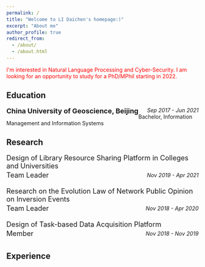 ```yaml
---
permalink: /
title: "Welcome to LI Daichen's homepage:)"
excerpt: "About me"
author_profile: true
redirect_from: 
  - /about/
  - /about.html
---
```


 <font color=Red>I'm interested in Natural Language Processing and Cyber-Security. I am looking for an opportunity to study for a PhD/MPhil starting in 2022.</font>
<br>

Education
------
<div style="float:left;"><font size=4><b>China University of Geoscience, Beijing</b></font></div><div style="float:right;"><i>Sep 2017 - Jun 2021</i></div>
<br>
Bachelor, Information Management and Information Systems 

Research
------
<p align="left"><font size=4>Design of Library Resource Sharing Platform in Colleges and Universities</font></p>
<div style="float:left;margin-top:0px;margin-bottom：10px;line-height:0px;"><font size=4>Team Leader</font></div><div style="float:right;margin-top:0px;margin-bottom：10px;line-height:0px;"><i>Nov 2019 - Apr 2021</i></div>
<br>
<p align="left"><font size=4>Research on the Evolution Law of Network Public Opinion on Inversion Events</font></p>
<div style="float:left;margin-top:0px;line-height:0px;"><font size=4>Team Leader</font></div><div style="float:right;margin-top:0px;line-height:0px;"><i>Nov 2018 - Apr 2020</i></div>
<br>
<p align="left"><font size=4> Design of Task-based Data Acquisition Platform</font></p>
<div style="float:left;margin-top:0px;line-height:0px;"><font size=4>Member</font></div><div style="float:right;margin-top:0px;line-height:0px;"><i>Nov 2018 - Nov 2019</i></div>
<br>

Experience
------
<style type="text/css">
  .mycss{
  display:flex;
  align-items:center;
  justify-content:flex-start;}
  <style>
    <div class="mycss">
      <img src="https://github.com/lidaichen1999/lidaichen1999.github.io/blob/master/images/ruc.png?raw=true" width="30px"/>
<p align="left"><font size=4>Institute of China’s Economic Reform & Development, Renmin University of China</font></p>
    </div>
<div style="float:left;margin-top:0px;margin-bottom：10px;line-height:0px;"><font size=4>Research Associate</font></div><div style="float:right;margin-top:0px;margin-bottom：10px;line-height:0px;"><i>May 2021 - Jun 2021</i></div> 
<br>

<p align="left"><font size=4>China Data Center, Tsinghua University</font></p>
<div style="float:left;margin-top:0px;margin-bottom：10px;line-height:0px;"><font size=4>Research Associate</font></div><div style="float:right;margin-top:0px;margin-bottom：10px;line-height:0px;"><i>Jun 2019 - Dec 2019</i></div>
<br>

Patents
------
- Daichen Li. 2020. A device for dissemination of network information by advertising.[CN210489124U](http://epub.cnipa.gov.cn/tdcdesc.action?strWhere=CN210489124U), filed September 20,2019, and issued May 8, 2020
- Daichen Li. 2020. Information system monitoring display terminal.[CN305707058S](http://epub.cnipa.gov.cn/tdcdesc.action?strWhere=CN305707058S), filed October 21,2019, and issued April 14, 2020
- Yuxin Liu, Daichen Li. 2021. Data information cloud computing storage service software.[2021SR0924638](https://github.com/lidaichen1999/lidaichen1999.github.io/blob/master/20211223190753.jpg?raw=true), filled April 21, 2021
